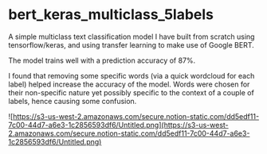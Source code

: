 # bert_keras_multiclass_5labels
A simple multiclass text classification model I have built from scratch using tensorflow/keras, and using transfer learning to make use of Google BERT. 

The model trains well with a prediction accuracy of 87%. 

I found that removing some specific words (via a quick wordcloud for each label) helped increase the accuracy of the model. Words were chosen for their non-specific nature yet possibly specific to the context of a couple of labels, hence causing some confusion. 

![https://s3-us-west-2.amazonaws.com/secure.notion-static.com/dd5edf11-7c00-44d7-a6e3-1c2856593df6/Untitled.png](https://s3-us-west-2.amazonaws.com/secure.notion-static.com/dd5edf11-7c00-44d7-a6e3-1c2856593df6/Untitled.png)
